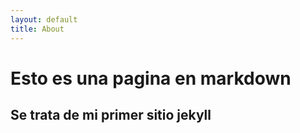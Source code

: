 ```yaml
---
layout: default
title: About
---
```


# Esto es una pagina en markdown
## Se trata de mi primer sitio jekyll 